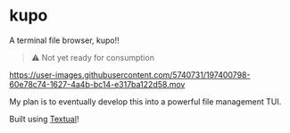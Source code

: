 # kupo
A terminal file browser, kupo!!

> ⚠️ Not yet ready for consumption

https://user-images.githubusercontent.com/5740731/197400798-60e78c74-1627-4a4b-bc14-e317ba122d58.mov

My plan is to eventually develop this into a powerful file management TUI.

Built using [Textual](https://github.com/Textualize/textual)!
